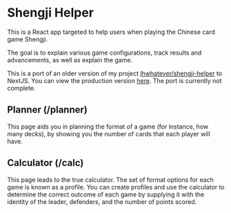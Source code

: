 # Shengji Helper

This is a React app targeted to help users when playing the Chinese card game Shengji.

The goal is to explain various game configurations, track results and advancements, as well as explain the game.

This is a port of an older version of my project [lhwhatever/shengji-helper](https://github.com/Lhwhatever/shengji-helper) to NextJS. You can view the production version [here](https://sjhelper.lhwhatever.vercel.app/). The port is currently not complete.

## Planner (/planner)

This page aids you in planning the format of a game (for instance, how many decks), by showing you the number of cards that each player will have.

## Calculator (/calc)

This page leads to the true calculator. The set of format options for each game is known as a profile. You can create profiles and use the calculator to determine the correct outcome of each game by supplying it with the identity of the leader, defenders, and the number of points scored.
